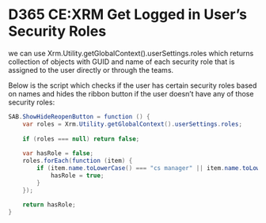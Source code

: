 D365 CE:XRM Get Logged in User’s Security Roles
===

we can use Xrm.Utility.getGlobalContext().userSettings.roles which returns collection of objects with GUID and name of each security role that is assigned to the user directly or through the teams.

Below is the script which checks if the user has certain security roles based on names and hides the ribbon button if the user doesn’t have any of those security roles:

```cs
SAB.ShowHideReopenButton = function () {
    var roles = Xrm.Utility.getGlobalContext().userSettings.roles;
 
    if (roles === null) return false;
 
    var hasRole = false;
    roles.forEach(function (item) {
        if (item.name.toLowerCase() === "cs manager" || item.name.toLowerCase() === "cs administrator") {
            hasRole = true;
        }
    });
    
    return hasRole;
}
```
